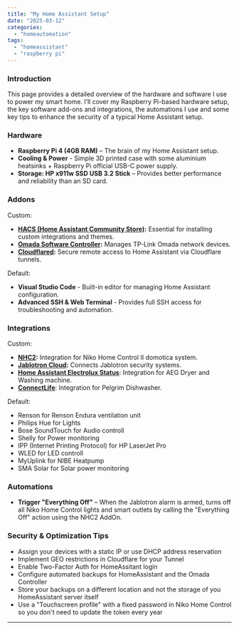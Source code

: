 ```yaml
---
title: "My Home Assistant Setup"
date: "2025-03-12"
categories:   
  - "homeautomation"
tags: 
  - "homeassistant"
  - "raspberry pi"  
---
```


### **Introduction**  
This page provides a detailed overview of the hardware and software I use to power my smart home. I’ll cover my Raspberry Pi-based hardware setup, the key software add-ons and integrations, the automations I use and some key tips to enhance the security of a typical Home Assistant setup.

### **Hardware**  

- **Raspberry Pi 4 (4GB RAM)** – The brain of my Home Assistant setup.
- **Cooling & Power** - Simple 3D printed case with some aluminium heatsinks + Raspberry Pi official USB-C power supply.
- **Storage: HP x911w SSD USB 3.2 Stick** – Provides better performance and reliability than an SD card.

### **Addons**  

Custom:
- **[HACS (Home Assistant Community Store)](https://www.hacs.xyz/):** Essential for installing custom integrations and themes.
- **[Omada Software Controller](https://github.com/jkunczik/home-assistant-omada):** Manages TP-Link Omada network devices.
- **[Cloudflared](https://github.com/brenner-tobias/ha-addons):** Secure remote access to Home Assistant via Cloudflare tunnels.

Default:
- **Visual Studio Code** - Built-in editor for managing Home Assistant configuration.
- **Advanced SSH & Web Terminal** - Provides full SSH access for troubleshooting and automation.


### **Integrations**  

Custom:
- **[NHC2](https://github.com/joleys/niko-home-control-II):** Integration for Niko Home Control II domotica system.
- **[Jablotron Cloud](https://github.com/Pigotka/ha-cc-jablotron-cloud):** Connects Jablotron security systems.
- **[Home Assistant Electrolux Status](https://github.com/albaintor/homeassistant_electrolux_status)**: Integration for AEG Dryer and Washing machine.
- **[ConnectLife](https://github.com/oyvindwe/connectlife-ha)**: Integration for Pelgrim Dishwasher.

Default:
- Renson for Renson Endura ventilation unit
- Philips Hue for Lights
- Bose SoundTouch for Audio controll
- Shelly for Power monitoring
- IPP (Internet Printing Protocol) for HP LaserJet Pro
- WLED for LED controll
- MyUplink for NIBE Heatpump
- SMA Solar for Solar power monitoring

### **Automations**  
- **Trigger "Everything Off"** – When the Jablotron alarm is armed, turns off all Niko Home Control lights and smart outlets by calling the "Everything Off" action using the NHC2 AddOn.


### **Security & Optimization Tips**  
- Assign your devices with a static IP or use DHCP address reservation
- Implement GEO restrictions in Cloudflare for your Tunnel
- Enable Two-Factor Auth for HomeAssitant login
- Configure automated backups for HomeAssistant and the Omada Controller
- Store your backups on a different location and not the storage of you HomeAssistant server itself
- Use a "Touchscreen profile" with a fixed password in Niko Home Control so you don't need to update the token every year

---
